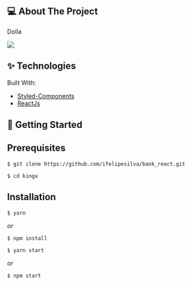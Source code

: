 
## 💻 About The Project

Dolla

<img src="https://lobandev.vercel.app/assets/services/project-3.png" />


## ✨ Technologies

Built With:

- [Styled-Components](https://developer.mozilla.org/docs/Web/CSS)
- [ReactJs](https://reactjs.org)


## 🚀 Getting Started

## Prerequisites

```
$ git clone https://github.com/ifelipesilva/bank_react.git

$ cd kingx
```

## Installation

```
$ yarn
```

_or_

```
$ npm install
```

```
$ yarn start
```

_or_

```
$ npm start
```
